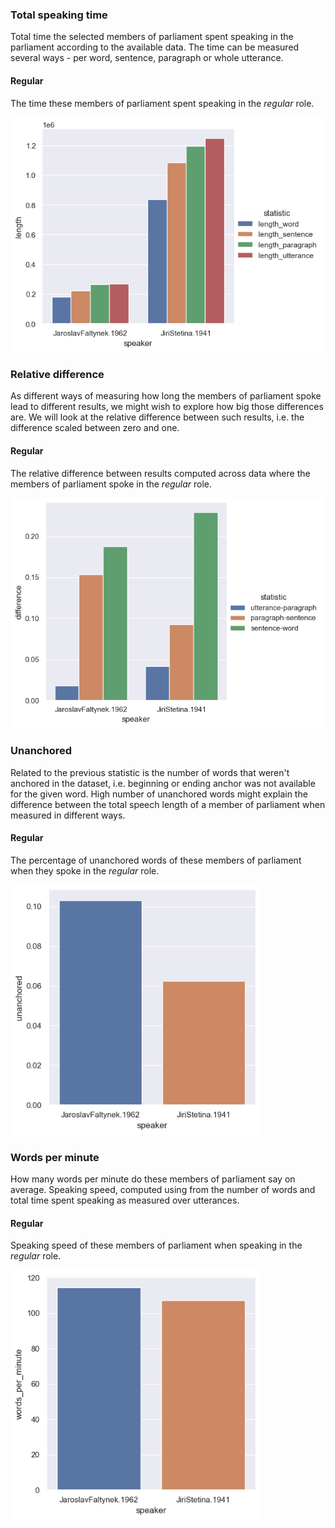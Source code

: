 ### Total speaking time

Total time the selected members of parliament spent speaking in the parliament according to the available data. The time can be measured several ways - per word, sentence, paragraph or whole utterance.

#### Regular

The time these members of parliament spent speaking in the _regular_ role.

<img src="../../samples/sample_statistics_output/201603011358-201603231402/plots/multiple/regular/total_length.png" width="500" />

### Relative difference

As different ways of measuring how long the members of parliament spoke lead to different results, we might wish to explore how big those differences are. We will look at the relative difference between such results, i.e. the difference scaled between zero and one.

#### Regular

The relative difference between results computed across data where the members of parliament spoke in the _regular_ role.

<img src="../../samples/sample_statistics_output/201603011358-201603231402/plots/multiple/regular/relative_diff.png" width="500" />

### Unanchored

Related to the previous statistic is the number of words that weren't anchored in the dataset, i.e. beginning or ending anchor was not available for the given word. High number of unanchored words might explain the difference between the total speech length of a member of parliament when measured in different ways.

#### Regular

The percentage of unanchored words of these members of parliament when they spoke in the _regular_ role.

<img src="../../samples/sample_statistics_output/201603011358-201603231402/plots/multiple/regular/unanchored.png" width="400" />

### Words per minute

How many words per minute do these members of parliament say on average. Speaking speed, computed using from the number of words and total time spent speaking as measured over utterances.

#### Regular

Speaking speed of these members of parliament when speaking in the _regular_ role.

<img src="../../samples/sample_statistics_output/201603011358-201603231402/plots/multiple/regular/wpm.png" width="400" />

